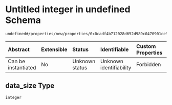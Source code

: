 # Untitled integer in undefined Schema

```txt
undefined#/properties/new/properties/0x0cadf4b712028d652d989c0470901ce99987e0894818efc3532e671d1d9b5564/properties/data_size
```



| Abstract            | Extensible | Status         | Identifiable            | Custom Properties | Additional Properties | Access Restrictions | Defined In                                                           |
| :------------------ | :--------- | :------------- | :---------------------- | :---------------- | :-------------------- | :------------------ | :------------------------------------------------------------------- |
| Can be instantiated | No         | Unknown status | Unknown identifiability | Forbidden         | Allowed               | none                | [Pool.schema.json\*](../out/Pool.schema.json "open original schema") |

## data\_size Type

`integer`
